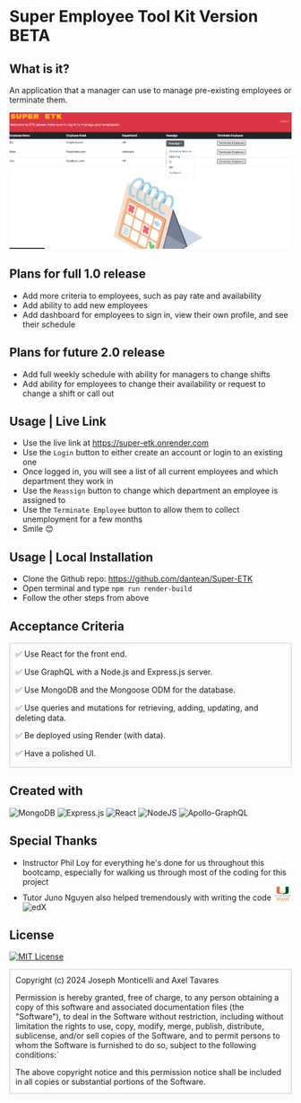 # Super Employee Tool Kit Version BETA

## What is it?

An application that a manager can use to manage pre-existing employees or terminate them. 

![Example](/assets/ss.png)

## Plans for full 1.0 release

* Add more criteria to employees, such as pay rate and availability
* Add ability to add new employees
* Add dashboard for employees to sign in, view their own profile, and see their schedule

## Plans for future 2.0 release

* Add full weekly schedule with ability for managers to change shifts
* Add ability for employees to change their availability or request to change a shift or call out

## Usage | Live Link

* Use the live link at https://super-etk.onrender.com
* Use the `Login` button to either create an account or login to an existing one
* Once logged in, you will see a list of all current employees and which department they work in
* Use the `Reassign` button to change which department an employee is assigned to
* Use the `Terminate Employee` button to allow them to collect unemployment for a few months
* Smile 😊

## Usage | Local Installation

* Clone the Github repo: https://github.com/dantean/Super-ETK
* Open terminal and type `npm run render-build`
* Follow the other steps from above

## Acceptance Criteria

<div style="overflow-y: scroll; height: 200px; border: 1px solid #ccc; 
padding: 10px;">
✅ Use React for the front end.

✅ Use GraphQL with a Node.js and Express.js server.

✅ Use MongoDB and the Mongoose ODM for the database.

✅ Use queries and mutations for retrieving, adding, updating, and deleting data.

✅ Be deployed using Render (with data).

✅ Have a polished UI.

✅ Be responsive.

✅ Be interactive (i.e., accept and respond to user input).

✅ Include authentication (JWT).

✅ Protect sensitive API key information on the server.

✅ Have a clean repository that meets quality coding standards (file structure, naming conventions, best practices for class and id naming conventions, indentation, high-quality comments, and so on).

✅ Have a high-quality README (with unique name, description, technologies used, screenshot, and link to deployed application).

✅ Uses a web manifest.

✅ Uses a service worker for offline functionality.

✅ Is installable.
</div>

## Created with

![MongoDB](https://img.shields.io/badge/MongoDB-%234ea94b.svg?style=for-the-badge&logo=mongodb&logoColor=white)
![Express.js](https://img.shields.io/badge/express.js-%23404d59.svg?style=for-the-badge&logo=express&logoColor=%2361DAFB)
![React](https://img.shields.io/badge/react-%2320232a.svg?style=for-the-badge&logo=react&logoColor=%2361DAFB)
![NodeJS](https://img.shields.io/badge/node.js-6DA55F?style=for-the-badge&logo=node.js&logoColor=white)
![Apollo-GraphQL](https://img.shields.io/badge/-ApolloGraphQL-311C87?style=for-the-badge&logo=apollo-graphql)

## Special Thanks

* Instructor Phil Loy for everything he's done for us throughout this bootcamp, especially for walking us through most of the coding for this project
* Tutor Juno Nguyen also helped tremendously with writing the code
![University of Miami](./assets/umlogo.png) ![edX](https://img.shields.io/badge/edX-%2302262B.svg?style=for-the-badge&logo=edX&logoColor=white)

## License

[![MIT License](https://img.shields.io/badge/License-MIT-yellow.svg)](./LICENSE) 

<div style="overflow-y: scroll; height: 200px; border: 1px solid #ccc; 
padding: 10px;">
Copyright (c) 2024 Joseph Monticelli and Axel Tavares

Permission is hereby granted, free of charge, to any person obtaining a copy
of this software and associated documentation files (the "Software"), to deal
in the Software without restriction, including without limitation the rights
to use, copy, modify, merge, publish, distribute, sublicense, and/or sell
copies of the Software, and to permit persons to whom the Software is
furnished to do so, subject to the following conditions:`

The above copyright notice and this permission notice shall be included in all
copies or substantial portions of the Software.

THE SOFTWARE IS PROVIDED "AS IS", WITHOUT WARRANTY OF ANY KIND, EXPRESS OR
IMPLIED, INCLUDING BUT NOT LIMITED TO THE WARRANTIES OF MERCHANTABILITY,
FITNESS FOR A PARTICULAR PURPOSE AND NONINFRINGEMENT. IN NO EVENT SHALL THE
AUTHORS OR COPYRIGHT HOLDERS BE LIABLE FOR ANY CLAIM, DAMAGES OR OTHER
LIABILITY, WHETHER IN AN ACTION OF CONTRACT, TORT OR OTHERWISE, ARISING FROM,
OUT OF OR IN CONNECTION WITH THE SOFTWARE OR THE USE OR OTHER DEALINGS IN THE
SOFTWARE.
</div>

